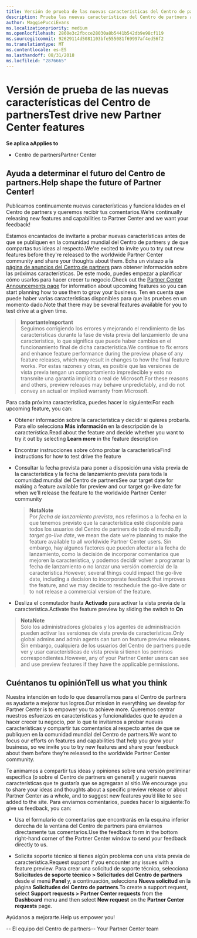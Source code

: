 ```yaml
---
title: Versión de prueba de las nuevas características del Centro de partners
description: Prueba las nuevas características del Centro de partners antes de su lanzamiento y cuéntanos tu opinión. Ayuda a determinar el futuro del Centro de partners.
author: MaggiePucciEvans
ms.localizationpriority: medium
ms.openlocfilehash: 2860e3c2fbcce28030a8b5441b542db9e98cf119
ms.sourcegitcommit: 92629114d5081103bfe555081f69997af4ed56f2
ms.translationtype: MT
ms.contentlocale: es-ES
ms.lasthandoff: 08/31/2018
ms.locfileid: "2876665"
---
```

# <a name="test-drive-new-partner-center-features"></a><span data-ttu-id="c72b3-104">Versión de prueba de las nuevas características del Centro de partners</span><span class="sxs-lookup"><span data-stu-id="c72b3-104">Test drive new Partner Center features</span></span>

**<span data-ttu-id="c72b3-105">Se aplica a</span><span class="sxs-lookup"><span data-stu-id="c72b3-105">Applies to</span></span>**

- <span data-ttu-id="c72b3-106">Centro de partners</span><span class="sxs-lookup"><span data-stu-id="c72b3-106">Partner Center</span></span>

## <a name="help-shape-the-future-of-partner-center"></a><span data-ttu-id="c72b3-107">Ayuda a determinar el futuro del Centro de partners.</span><span class="sxs-lookup"><span data-stu-id="c72b3-107">Help shape the future of Partner Center!</span></span>

<span data-ttu-id="c72b3-108">Publicamos continuamente nuevas características y funcionalidades en el Centro de partners y queremos recibir tus comentarios.</span><span class="sxs-lookup"><span data-stu-id="c72b3-108">We’re continually releasing new features and capabilities to Partner Center and we want your feedback!</span></span> 

<span data-ttu-id="c72b3-109">Estamos encantados de invitarte a probar nuevas características antes de que se publiquen en la comunidad mundial del Centro de partners y de que compartas tus ideas al respecto.</span><span class="sxs-lookup"><span data-stu-id="c72b3-109">We're excited to invite you to try out new features before they're released to the worldwide Partner Center community and share your thoughts about them.</span></span> <span data-ttu-id="c72b3-110">Echa un vistazo a la [página de anuncios del Centro de partners](https://partnercenter.microsoft.com/pcv/announcements) para obtener información sobre las próximas características. De este modo, puedes empezar a planificar cómo usarlos para hacer crecer tu negocio.</span><span class="sxs-lookup"><span data-stu-id="c72b3-110">Check out the [Partner Center Announcements page](https://partnercenter.microsoft.com/pcv/announcements) for information about upcoming features so you can start planning how to use them to grow your business.</span></span> <span data-ttu-id="c72b3-111">Ten en cuenta que puede haber varias características disponibles para que las pruebes en un momento dado.</span><span class="sxs-lookup"><span data-stu-id="c72b3-111">Note that there may be several features available for you to test drive at a given time.</span></span>

>**<span data-ttu-id="c72b3-112">Importante</span><span class="sxs-lookup"><span data-stu-id="c72b3-112">Important</span></span>**<br> <span data-ttu-id="c72b3-113">Seguimos corrigiendo los errores y mejorando el rendimiento de las características durante la fase de vista previa del lanzamiento de una característica, lo que significa que puede haber cambios en el funcionamiento final de dicha característica.</span><span class="sxs-lookup"><span data-stu-id="c72b3-113">We continue to fix errors and enhance feature performance during the preview phase of any feature releases, which may result in changes to how the final feature works.</span></span> <span data-ttu-id="c72b3-114">Por estas razones y otras, es posible que las versiones de vista previa tengan un comportamiento impredecible y esto no transmite una garantía implícita o real de Microsoft.</span><span class="sxs-lookup"><span data-stu-id="c72b3-114">For these reasons and others, preview releases may behave unpredictably, and do not convey an actual or implied warranty from Microsoft.</span></span>

<span data-ttu-id="c72b3-115">Para cada próxima característica, puedes hacer lo siguiente:</span><span class="sxs-lookup"><span data-stu-id="c72b3-115">For each upcoming feature, you can:</span></span>

-   <span data-ttu-id="c72b3-116">Obtener información sobre la característica y decidir si quieres probarla. Para ello selecciona **Más información** en la descripción de la característica.</span><span class="sxs-lookup"><span data-stu-id="c72b3-116">Read about the feature and decide whether you want to try it out by selecting **Learn more** in the feature description</span></span> 

-   <span data-ttu-id="c72b3-117">Encontrar instrucciones sobre cómo probar la característica</span><span class="sxs-lookup"><span data-stu-id="c72b3-117">Find instructions for how to test drive the feature</span></span>

-   <span data-ttu-id="c72b3-118">Consultar la fecha prevista para poner a disposición una vista previa de la característica y la fecha de lanzamiento prevista para toda la comunidad mundial del Centro de partners</span><span class="sxs-lookup"><span data-stu-id="c72b3-118">See our target date for making a feature available for preview and our target go-live date for when we’ll release the feature to the worldwide Partner Center community</span></span> 

    >**<span data-ttu-id="c72b3-119">Nota</span><span class="sxs-lookup"><span data-stu-id="c72b3-119">Note</span></span>**<br> <span data-ttu-id="c72b3-120">Por *fecha de lanzamiento prevista*, nos referimos a la fecha en la que tenemos previsto que la característica esté disponible para todos los usuarios del Centro de partners de todo el mundo.</span><span class="sxs-lookup"><span data-stu-id="c72b3-120">By *target go-live date*, we mean the date we’re planning to make the feature available to all worldwide Partner Center users.</span></span> <span data-ttu-id="c72b3-121">Sin embargo, hay algunos factores que pueden afectar a la fecha de lanzamiento, como la decisión de incorporar comentarios que mejoren la característica, y podemos decidir volver a programar la fecha de lanzamiento o no lanzar una versión comercial de la característica.</span><span class="sxs-lookup"><span data-stu-id="c72b3-121">However, several things could impact the go-live date, including a decision to incorporate feedback that improves the feature, and we may decide to reschedule the go-live date or to not release a commercial version of the feature.</span></span>  

-   <span data-ttu-id="c72b3-122">Desliza el conmutador hasta **Activado** para activar la vista previa de la característica.</span><span class="sxs-lookup"><span data-stu-id="c72b3-122">Activate the feature preview by sliding the switch to **On**</span></span>

>**<span data-ttu-id="c72b3-123">Nota</span><span class="sxs-lookup"><span data-stu-id="c72b3-123">Note</span></span>**<br> <span data-ttu-id="c72b3-124">Solo los administradores globales y los agentes de administración pueden activar las versiones de vista previa de características.</span><span class="sxs-lookup"><span data-stu-id="c72b3-124">Only global admins and admin agents can turn on feature preview releases.</span></span> <span data-ttu-id="c72b3-125">Sin embargo, cualquiera de los usuarios del Centro de partners puede ver y usar características de vista previa si tienen los permisos correspondientes.</span><span class="sxs-lookup"><span data-stu-id="c72b3-125">However, any of your Partner Center users can see and use preview features if they have the applicable permissions.</span></span>
 
## <a name="tell-us-what-you-think"></a><span data-ttu-id="c72b3-126">Cuéntanos tu opinión</span><span class="sxs-lookup"><span data-stu-id="c72b3-126">Tell us what you think</span></span>

<span data-ttu-id="c72b3-127">Nuestra intención en todo lo que desarrollamos para el Centro de partners es ayudarte a mejorar tus logros.</span><span class="sxs-lookup"><span data-stu-id="c72b3-127">Our mission in everything we develop for Partner Center is to empower you to achieve more.</span></span> <span data-ttu-id="c72b3-128">Queremos centrar nuestros esfuerzos en características y funcionalidades que te ayuden a hacer crecer tu negocio, por lo que te invitamos a probar nuevas características y compartir tus comentarios al respecto antes de que se publiquen en la comunidad mundial del Centro de partners.</span><span class="sxs-lookup"><span data-stu-id="c72b3-128">We want to focus our efforts on features and capabilities that help you grow your business, so we invite you to try new features and share your feedback about them before they’re released to the worldwide Partner Center community.</span></span> 

<span data-ttu-id="c72b3-129">Te animamos a compartir tus ideas y opiniones sobre una versión preliminar específica (o sobre el Centro de partners en general) y sugerir nuevas características que te gustaría que se agregaran al sitio.</span><span class="sxs-lookup"><span data-stu-id="c72b3-129">We encourage you to share your ideas and thoughts about a specific preview release or about Partner Center as a whole, and to suggest new features you’d like to see added to the site.</span></span> <span data-ttu-id="c72b3-130">Para enviarnos comentarios, puedes hacer lo siguiente:</span><span class="sxs-lookup"><span data-stu-id="c72b3-130">To give us feedback, you can:</span></span>  

-   <span data-ttu-id="c72b3-131">Usa el formulario de comentarios que encontrarás en la esquina inferior derecha de la ventana del Centro de partners para enviarnos directamente tus comentarios.</span><span class="sxs-lookup"><span data-stu-id="c72b3-131">Use the feedback form in the bottom right-hand corner of the Partner Center window to send your feedback directly to us.</span></span> 

-   <span data-ttu-id="c72b3-132">Solicita soporte técnico si tienes algún problema con una vista previa de característica.</span><span class="sxs-lookup"><span data-stu-id="c72b3-132">Request support if you encounter any issues with a feature preview.</span></span> <span data-ttu-id="c72b3-133">Para crear una solicitud de soporte técnico, selecciona **Solicitudes de soporte técnico > Solicitudes del Centro de partners** desde el menú **Panel** y, a continuación, selecciona **Nueva solicitud** en la página **Solicitudes del Centro de partners**.</span><span class="sxs-lookup"><span data-stu-id="c72b3-133">To create a support request, select **Support requests > Partner Center requests** from the **Dashboard** menu and then select **New request** on the **Partner Center requests** page.</span></span>

<span data-ttu-id="c72b3-134">Ayúdanos a mejorarte.</span><span class="sxs-lookup"><span data-stu-id="c72b3-134">Help us empower you!</span></span>

<span data-ttu-id="c72b3-135">-- El equipo del Centro de partners</span><span class="sxs-lookup"><span data-stu-id="c72b3-135">-- Your Partner Center team</span></span>

